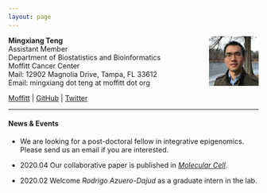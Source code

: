 ```yaml
---
layout: page
---
```


<!-- {% include JB/setup %} -->

**Mingxiang Teng**
<img style="float: right;width:100px;height:100px;" 
src="assets/themes/twitter/bootstrap/img/jamaicapond.jpg"> <br>
Assistant Member <br>
Department of Biostatistics and Bioinformatics <br>
Moffitt Cancer Center <br>
Mail: 12902 Magnolia Drive, Tampa, FL 33612<br>
Email: mingxiang dot teng at moffitt dot org

[Moffitt](https://moffitt.org/research-science/researchers/mingxiang-teng) |
[GitHub](https://github.com/tengmx) |
[Twitter](https://twitter.com/mingxiangteng)

---

#### News & Events

- We are looking for a post-doctoral fellow in integrative epigenomics. Please send us an email if you are interested.

- 2020.04 Our collaborative paper is published in [*Molecular Cell*](https://doi.org/10.1016/j.molcel.2020.03.025).  

- 2020.02 Welcome *Rodrigo Azuero-Dajud* as a graduate intern in the lab. 
